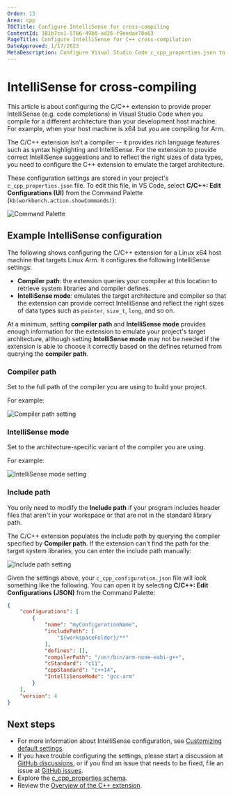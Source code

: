 ```yaml
---
Order: 13
Area: cpp
TOCTitle: Configure IntelliSense for cross-compiling
ContentId: 381b7ce1-5766-49b0-ad26-f9eedae70e63
PageTitle: Configure IntelliSense for C++ cross-compilation
DateApproved: 1/17/2023
MetaDescription: Configure Visual Studio Code c_cpp_properties.json to get IntelliSense when you are compiling for a different platform
---
```

# IntelliSense for cross-compiling

This article is about configuring the C/C++ extension to provide proper IntelliSense (e.g. code completions) in Visual Studio Code when you compile for a different architecture than your development host machine. For example, when your host machine is x64 but you are compiling for Arm.

The C/C++ extension isn't a compiler -- it provides rich language features such as syntax highlighting and IntelliSense. For the extension to provide correct IntelliSense suggestions and to reflect the right sizes of data types, you need to configure the C++ extension to emulate the target architecture.

These configuration settings are stored in your project's `c_cpp_properties.json` file. To edit this file, in VS Code, select **C/C++: Edit Configurations (UI)** from the Command Palette (`kb(workbench.action.showCommands)`):

![Command Palette](images/cpp/command-palette.png)

## Example IntelliSense configuration

 The following shows configuring the C/C++ extension for a Linux x64 host machine that targets Linux Arm. It configures the following IntelliSense settings:

- **Compiler path**: the extension queries your compiler at this location to retrieve system libraries and compiler defines.
- **IntelliSense mode**: emulates the target architecture and compiler so that the extension can provide correct IntelliSense and reflect the right sizes of data types such as `pointer`, `size_t`, `long`, and so on.

At a minimum, setting **compiler path** and **IntelliSense mode** provides enough information for the extension to emulate your project's target architecture, although setting **IntelliSense mode** may not be needed if the extension is able to choose it correctly based on the defines returned from querying the **compiler path**.

### Compiler path

Set to the full path of the compiler you are using to build your project.

For example:

![Compiler path setting](images/intellisense/compiler-path.png)

### IntelliSense mode

Set to the architecture-specific variant of the compiler you are using.

For example:

![IntelliSense mode setting](images/intellisense/intellisense-mode.png)

### Include path

You only need to modify the **Include path** if your program includes header files that aren't in your workspace or that are not in the standard library path.

The C/C++ extension populates the include path by querying the compiler specified by **Compiler path**. If the extension can't find the path for the target system libraries, you can enter the include path manually:

![Include path setting](images/intellisense/include-path.png)

Given the settings above, your `c_cpp_configuration.json` file will look something like the following. You can open it by selecting **C/C++: Edit Configurations (JSON)** from the Command Palette:

```json
{
    "configurations": [
        {
            "name": "myConfigurationName",
            "includePath": [
                "${workspaceFolder}/**"
            ],
            "defines": [],
            "compilerPath": "/usr/bin/arm-none-eabi-g++",
            "cStandard": "c11",
            "cppStandard": "c++14",
            "IntelliSenseMode": "gcc-arm"
        }
    ],
    "version": 4
}
```

## Next steps

- For more information about IntelliSense configuration, see [Customizing default settings](/docs/cpp/customize-default-settings-cpp.md).
- If you have trouble configuring the settings, please start a discussion at [GitHub discussions](https://github.com/microsoft/vscode-cpptools/discussions), or if you find an issue that needs to be fixed, file an issue at [GitHub issues](https://github.com/microsoft/vscode-cpptools/issues).
- Explore the [c_cpp_properties schema](/docs/cpp/c-cpp-properties-schema-reference.md).
- Review the [Overview of the C++ extension](/docs/languages/cpp.md).
